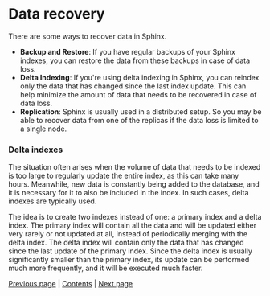 # Data recovery

There are some ways to recover data in Sphinx.

* **Backup and Restore**: If you have regular backups of 
your Sphinx indexes, you can restore the data from these
backups in case of data loss.
* **Delta Indexing**: If you're using delta indexing in Sphinx,
you can reindex only the data that has changed since the last
index update. This can help minimize the amount of data that
needs to be recovered in case of data loss.
* **Replication**: Sphinx is usually used in a distributed setup.
So you may be able to recover data from one of the replicas if 
the data loss is limited to a single node.

### Delta indexes

The situation often arises when the volume of data that 
needs to be indexed is too large to regularly update the 
entire index, as this can take many hours. Meanwhile, new 
data is constantly being added to the database, and it is 
necessary for it to also be included in the index. In such 
cases, delta indexes are typically used.

The idea is to create two indexes instead of one: a primary
index and a delta index. The primary index will contain all
the data and will be updated either very rarely or not 
updated at all, instead of periodically merging with the delta 
index. The delta index will contain only the data that has 
changed since the last update of the primary index. Since 
the delta index is usually significantly smaller than the 
primary index, its update can be performed much more 
frequently, and it will be executed much faster.

[Previous page](../transactions/transactions.md) | [Contents](../README.md) | [Next page](../sharding/sharding.md)